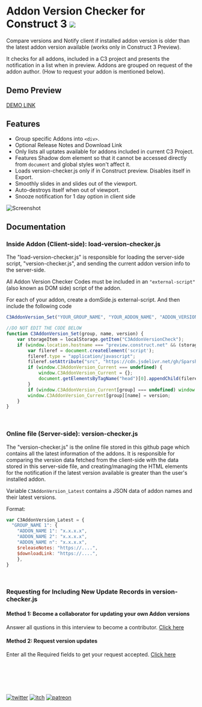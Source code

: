 # Addon Version Checker for Construct 3 [![](https://data.jsdelivr.com/v1/package/gh/SparshaDhar/C3AddonVersionChecker/badge)](https://www.jsdelivr.com/package/gh/SparshaDhar/C3AddonVersionChecker)

Compare versions and Notify client if installed addon version is older than the latest addon version available (works only in Construct 3 Preview).

It checks for all addons,  included in a C3 project and presents the notification in a list when in preview. Addons are grouped on request of the addon author. (How to request your addon is mentioned below).

## Demo Preview
[DEMO LINK](https://sparshadhar.github.io/C3AddonVersionChecker/demo-preview.html)

## Features
- Group specific Addons into `<div>`.
- Optional Release Notes and Download Link
- Only lists all uptates available for addons included in current C3 Project.
- Features Shadow dom element so that it cannot be accessed directly from `document` and global styles won't affect it.
- Loads version-checker.js only if in Construct preview. Disables itself in Export.
- Smoothly slides in and slides out of the viewport.
- Auto-destroys itself when out of viewport.
- Snooze notification for 1 day option in client side

![Screenshot](https://user-images.githubusercontent.com/42723600/119241172-341e5100-bb72-11eb-8929-2d24adc2b3cf.png)

## Documentation

### Inside Addon (Client-side): load-version-checker.js
The "load-version-checker.js" is responsible for loading the server-side script, "version-checker.js", and sending the current addon version info to the server-side.

All Addon Version Checker Codes must be included in an `"external-script"` (also known as DOM side) script of the addon.

For each of your addon, create a domSide.js external-script. And then include the following code

```js
C3AddonVersion_Set("YOUR_GROUP_NAME", "YOUR_ADDON_NAME", "ADDON_VERSION");

//DO NOT EDIT THE CODE BELOW
function C3AddonVersion_Set(group, name, version) {
    var storageItem = localStorage.getItem("C3AddonVersionCheck");
    if (window.location.hostname === "preview.construct.net" && (storageItem === null || storageItem === "Y" || (Date.now() - storageItem) > 86400000)) {
        var fileref = document.createElement('script');
        fileref.type = "application/javascript";
        fileref.setAttribute("src", "https://cdn.jsdelivr.net/gh/SparshaDhar/C3AddonVersionChecker/version-checker.js");
        if (window.C3AddonVersion_Current === undefined) {
            window.C3AddonVersion_Current = {};
            document.getElementsByTagName("head")[0].appendChild(fileref);
        }
        if (window.C3AddonVersion_Current[group] === undefined) window.C3AddonVersion_Current[group] = {};
        window.C3AddonVersion_Current[group][name] = version;
    }
}
```

<br>

### Online file (Server-side): version-checker.js
The "version-checker.js" is the online file stored in this github page which contains all the latest information of the addons. It is responsible for comparing the version data fetched from the client-side with the data stored in this server-side file, and creating/managing the HTML elements for the notification if the latest version available is greater than the user's installed addon.

Variable `C3AddonVersion_Latest` contains a JSON data of addon names and their latest versions.

Format:

```js
var C3AddonVersion_Latest = {
  "GROUP_NAME 1": {
    "ADDON_NAME 1": "x.x.x.x",
    "ADDON_NAME 2": "x.x.x.x",
    "ADDON_NAME n": "x.x.x.x",
    $releaseNotes: "https://....",
    $downloadLink: "https://....",
    },
}
```

<br>

### Requesting for Including New Update Records in version-checker.js

#### Method 1: Become a collaborator for updating your own Addon versions
Answer all qustions in this interview to become a contributor. [Click here](https://github.com/SparshaDhar/C3AddonVersionChecker/issues/new?assignees=&labels=interview&template=contributor-interview.md&title=Contributor+Interview)

#### Method 2: Request version updates
Enter all the Required fields to get your request accepted. [Click here](https://github.com/SparshaDhar/C3AddonVersionChecker/issues/new?assignees=&labels=version+update&template=request-version-include-update.md&title=Update+Versions)

<br><br>
------

[![twitter](https://media.discordapp.net/attachments/710473860687855676/845914202765000715/Twitter_social_icons_-_circle_-_blue.png?width=32&height=32)](https://twitter.com/SparshaDhar)
[![itch](https://media.discordapp.net/attachments/710473860687855676/845914204757032960/itch_icon_146025.png?width=32&height=32)](https://sparsha-dhar.itch.io/)
[![patreon](https://media.discordapp.net/attachments/710473860687855676/845914207115673650/Untitled.png?width=32&height=32)](https://www.patreon.com/sparsha)
